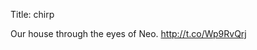 Title: chirp

Our house through the eyes of Neo. <a href="http://t.co/Wp9RvQrj">http://t.co/Wp9RvQrj</a>
